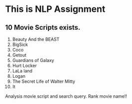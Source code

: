 # This is NLP Assignment
10 Movie Scripts exists.
--------------------------------
1. Beauty And the BEAST
2. BigSick
3. Coco
4. Getout
5. Guardians of Galaxy
6. Hurt Locker
7. LaLa land
8. Logan
9. The Secret Life of Walter Mitty
10. It

Analysis movie script and search query.
Rank movie name!!